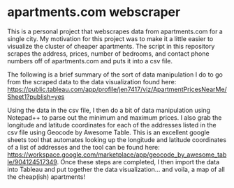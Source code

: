 # apartments.com webscraper

This is a personal project that webscrapes data from apartments.com for a single city.  My motivation for this project was to make it a little easier to visualize the cluster of cheaper apartments.  The script in this repository scrapes the address, prices, number of bedrooms, and contact phone numbers off of apartments.com and puts it into a csv file.  

The following is a brief summary of the sort of data manipulation I do to go from the scraped data to the data visualization found here: https://public.tableau.com/app/profile/jen7417/viz/ApartmentPricesNearMe/Sheet1?publish=yes

Using the data in the csv file, I then do a bit of data manipulation using Notepad++ to parse out the minimum and maximum prices.  I also grab the longitude and latitude coordinates for each of the addresses listed in the csv file using Geocode by Awesome Table.  This is an excellent google sheets tool that automates looking up the longitude and latitude coordinates of a list of addresses and the tool can be found here: https://workspace.google.com/marketplace/app/geocode_by_awesome_table/904124517349.  Once these steps are completed, I then import the data into Tableau and put together the data visualization... and voila, a map of all the cheap(ish) apartments!
